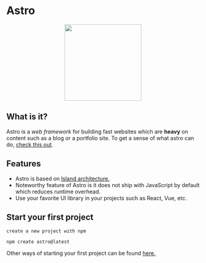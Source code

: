 # Astro

<p align="center">
  <img src="https://astro.build/assets/press/full-logo-light.svg" width="200" />
</p>

## What is it?

Astro is a <i>web framework</i> for building fast websites which are <b>heavy</b> on content such as
a blog or a portfolio site.
To get a sense of what astro can do, <a href="https://astro.build/showcase/">check this out</a>.

## Features

- Astro is based on <a href="https://www.patterns.dev/posts/islands-architecture/">Island architecture.</a>
- Noteworthy feature of Astro is it does not ship with JavaScript by default which reduces runtime overhead.
- Use your favorite UI library in your projects such as React, Vue, etc.

## Start your first project

`create a new project with npm`

`npm create astro@latest`

Other ways of starting your first project can be found <a href="https://astro.build/">here.</a>

